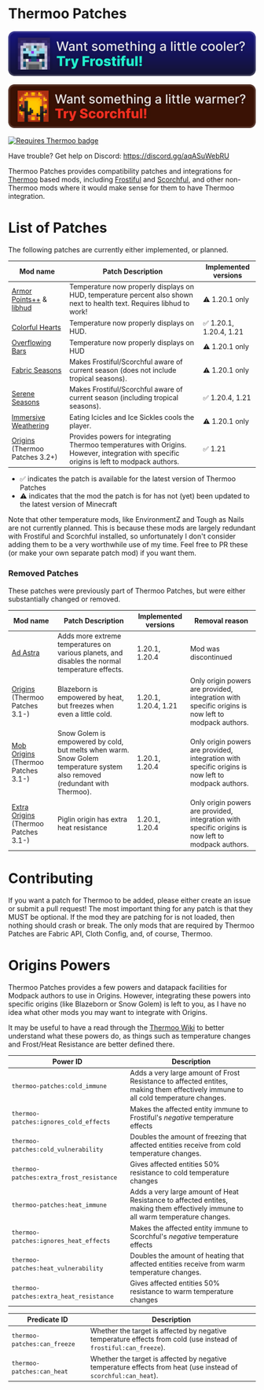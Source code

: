 # Thermoo Patches

[![](https://raw.githubusercontent.com/TheDeathlyCow/scorchful/main/docs/try_frostiful.svg)](https://modrinth.com/mod/frostiful)

[![](https://raw.githubusercontent.com/TheDeathlyCow/scorchful/main/docs/try_scorchful.svg)](https://modrinth.com/mod/scorchful)

<a href="https://modrinth.com/mod/thermoo">
<img src="https://i.imgur.com/MjlOmH0.png" alt="Requires Thermoo badge" width="300"/>
</a>

Have trouble? Get help on Discord: https://discord.gg/aqASuWebRU

Thermoo Patches provides compatibility patches and integrations for [Thermoo](https://github.com/TheDeathlyCow/thermoo/)
based mods, including [Frostiful](https://github.com/TheDeathlyCow/frostiful/)
and [Scorchful](https://github.com/TheDeathlyCow/scorchful/), and other non-Thermoo mods where it would make sense for
them to have Thermoo integration.

# List of Patches

The following patches are currently either implemented, or planned.

| Mod name                                                                                           | Patch Description                                                                                                                         | Implemented versions   |
|----------------------------------------------------------------------------------------------------|-------------------------------------------------------------------------------------------------------------------------------------------|------------------------|
| [Armor Points++](https://modrinth.com/mod/armorpoints) & [libhud](https://modrinth.com/mod/libhud) | Temperature now properly displays on HUD, temperature percent also shown next to health text. Requires libhud to work!                    | ⚠️ 1.20.1 only         |
| [Colorful Hearts](https://modrinth.com/mod/colorful-hearts)                                        | Temperature now properly displays on HUD.                                                                                                 | ✅ 1.20.1, 1.20.4, 1.21 |
| [Overflowing Bars](https://modrinth.com/mod/overflowing-bars)                                      | Temperature now properly displays on HUD                                                                                                  | ⚠️ 1.20.1 only         |
| [Fabric Seasons](https://modrinth.com/mod/fabric-seasons)                                          | Makes Frostiful/Scorchful aware of current season (does not include tropical seasons).                                                    | ⚠️ 1.20.1 only         |
| [Serene Seasons](https://modrinth.com/mod/serene-seasons)                                          | Makes Frostiful/Scorchful aware of current season (including tropical seasons).                                                           | ✅ 1.20.4, 1.21         |
| [Immersive Weathering](https://modrinth.com/mod/immersive-weathering)                              | Eating Icicles and Ice Sickles cools the player.                                                                                          | ⚠️ 1.20.1 only         |
| [Origins](https://modrinth.com/mod/origins) (Thermoo Patches 3.2+)                                 | Provides powers for integrating Thermoo temperatures with Origins. However, integration with specific origins is left to modpack authors. | ✅ 1.21                 |

- ✅ indicates the patch is available for the latest version of Thermoo Patches
- ⚠️ indicates that the mod the patch is for has not (yet) been updated to the latest version of Minecraft

Note that other temperature mods, like EnvironmentZ and Tough as Nails are not currently planned. This is because these
mods are largely redundant with Frostiful and Scorchful installed, so unfortunately I don't consider adding them to be a
very worthwhile use of my time. Feel free to PR these (or make your own separate patch mod) if you want them.

### Removed Patches

These patches were previously part of Thermoo Patches, but were either substantially changed or removed.

| Mod name                                                                       | Patch Description                                                                                                          | Implemented versions | Removal reason                                                                                     | 
|--------------------------------------------------------------------------------|----------------------------------------------------------------------------------------------------------------------------|----------------------|----------------------------------------------------------------------------------------------------|
| [Ad Astra](https://modrinth.com/mod/ad-astra)                                  | Adds more extreme temperatures on various planets, and disables the normal temperature effects.                            | 1.20.1, 1.20.4       | Mod was discontinued                                                                               | 
| [Origins](https://modrinth.com/mod/origins) (Thermoo Patches 3.1-)             | Blazeborn is empowered by heat, but freezes when even a little cold.                                                       | 1.20.1, 1.20.4, 1.21 | Only origin powers are provided, integration with specific origins is now left to modpack authors. |
| [Mob Origins](https://modrinth.com/mod/moborigins) (Thermoo Patches 3.1-)      | Snow Golem is empowered by cold, but melts when warm. Snow Golem temperature system also removed (redundant with Thermoo). | 1.20.1, 1.20.4       | Only origin powers are provided, integration with specific origins is now left to modpack authors. |
| [Extra Origins](https://modrinth.com/mod/extra-origins) (Thermoo Patches 3.1-) | Piglin origin has extra heat resistance                                                                                    | 1.20.1, 1.20.4       | Only origin powers are provided, integration with specific origins is now left to modpack authors. |

# Contributing

If you want a patch for Thermoo to be added, please either create an issue or submit a pull request! The most important
thing for any patch is that they MUST be optional. If the mod they are patching for is not loaded, then nothing should
crash or break. The only mods that are required by Thermoo Patches are Fabric API, Cloth Config, and, of course,
Thermoo.

# Origins Powers

Thermoo Patches provides a few powers and datapack facilities for Modpack authors to use in Origins. However,
integrating these powers into
specific origins (like Blazeborn or Snow Golem) is left to you, as I have no idea what other mods you may want to
integrate with Origins.

It may be useful to have a read through the [Thermoo Wiki](https://github.com/TheDeathlyCow/thermoo/wiki) to better
understand what these powers do, as things such as temperature changes and Frost/Heat Resistance are better defined
there.

| Power ID                                 | Description                                                                                                                       | 
|------------------------------------------|-----------------------------------------------------------------------------------------------------------------------------------|
| `thermoo-patches:cold_immune`            | Adds a very large amount of Frost Resistance to affected entites, making them effectively immune to all cold temperature changes. |
| `thermoo-patches:ignores_cold_effects`   | Makes the affected entity immune to Frostiful's *negative* temperature effects                                                    |
| `thermoo-patches:cold_vulnerability`     | Doubles the amount of freezing that affected entities receive from cold temperature changes.                                      |
| `thermoo-patches:extra_frost_resistance` | Gives affected entities 50% resistance to cold temperature changes                                                                |
| `thermoo-patches:heat_immune`            | Adds a very large amount of Heat Resistance to affected entites, making them effectively immune to all warm temperature changes.  |
| `thermoo-patches:ignores_heat_effects`   | Makes the affected entity immune to Scorchful's *negative* temperature effects                                                    |
| `thermoo-patches:heat_vulnerability`     | Doubles the amount of heating that affected entities receive from warm temperature changes.                                       |
| `thermoo-patches:extra_heat_resistance`  | Gives affected entities 50% resistance to warm temperature changes                                                                |

| Predicate ID                 | Description                                                                                                       |
|------------------------------|-------------------------------------------------------------------------------------------------------------------|
| `thermoo-patches:can_freeze` | Whether the target is affected by negative temperature effects from cold (use instead of `frostiful:can_freeze`). | 
| `thermoo-patches:can_heat`   | Whether the target is affected by negative temperature effects from heat (use instead of `scorchful:can_heat`).   | 
